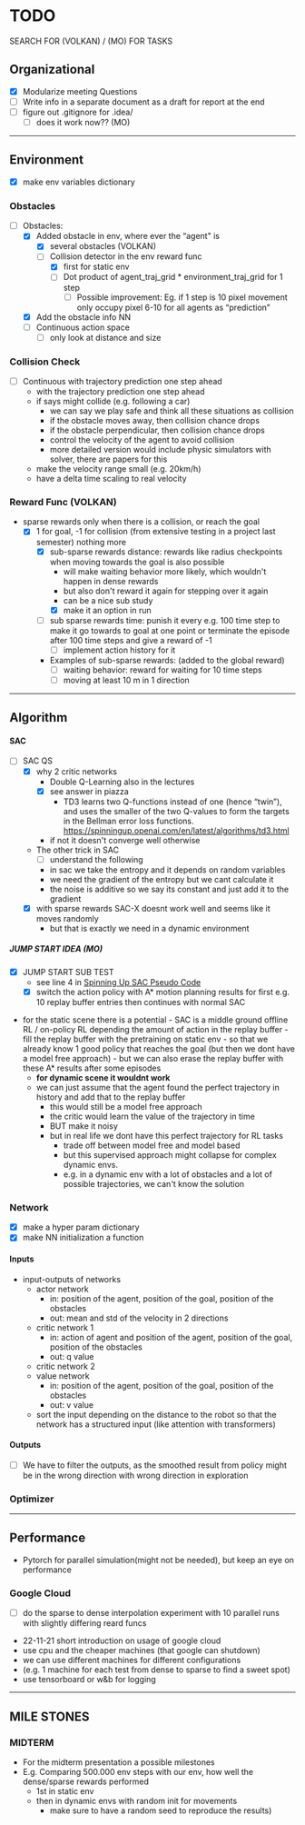 # TODO
SEARCH FOR (VOLKAN) / (MO) FOR TASKS

## Organizational
- [X] Modularize meeting Questions
- [ ] Write info in a separate document as a draft for report at the end 
- [ ] figure out .gitignore for .idea/
  - [ ] does it work now?? (MO)

---

## Environment
- [X] make env variables dictionary
### Obstacles
- [ ] Obstacles:
  - [X] Added obstacle in env, where ever the “agent" is
      - [X] several obstacles (VOLKAN)
    - [ ] Collision detector in the env reward func
      - [X] first for static env
      - [ ] Dot product of agent_traj_grid * environment_traj_grid for 1 step
        - [ ] Possible improvement: Eg. if 1 step is 10 pixel movement only occupy pixel 6-10 for all agents as “prediction”
  - [X] Add the obstacle info NN	
  - [ ] Continuous action space
    - [ ] only look at distance and size	
### Collision Check
- [ ] Continuous with trajectory prediction one step ahead
  - with the trajectory prediction one step ahead
  - if says might collide (e.g. following a car)
    - we can say we play safe and think all these situations as collision
    - if the obstacle moves away, then collision chance drops
    - if the obstacle perpendicular, then collision chance drops
    - control the velocity of the agent to avoid collision
    - more detailed version would include physic simulators with solver, there are papers for this
  - make the velocity range small (e.g. 20km/h)
  - have a delta time scaling to real velocity 
### Reward Func (VOLKAN)
- sparse rewards only when there is a collision, or reach the goal
  - [X] 1 for goal, -1 for collision (from extensive testing in a project last semester) nothing more
    - [X] sub-sparse rewards distance: rewards like radius checkpoints when moving towards the goal is also possible
      - will make waiting behavior more likely, which wouldn't happen in dense rewards
      - but also don't reward it again for stepping over it again
      - can be a nice sub study
      - [X] make it an option in run
    - [ ] sub sparse rewards time: punish it every e.g. 100 time step to make it go towards to goal at one point
          or terminate the episode after 100 time steps and give a reward of -1 
      - [ ] implement action history for it
    - Examples of sub-sparse rewards: (added to the global reward) 
      - [ ] waiting behavior: reward for waiting for 10 time steps
      - [ ] moving at least 10 m in 1 direction 

---

## Algorithm
#### SAC
- [ ] SAC QS
  - [X] why 2 critic networks
    - Double Q-Learning also in the lectures 
    - [X] see answer in piazza
      - TD3 learns two Q-functions instead of one (hence “twin”), and uses the smaller of the two Q-values to form the targets in the Bellman error loss             functions. https://spinningup.openai.com/en/latest/algorithms/td3.html 
    - if not it doesn't converge well otherwise
  - The other trick in SAC
    - [ ] understand the following
    - in sac we take the entropy and it depends on random variables
    - we need the gradient of the entropy but we cant calculate it
    - the noise is additive so we say its constant and just add it to the gradient
  - [X] with sparse rewards SAC-X doesnt work well and seems like it moves randomly
    - but that is exactly we need in a dynamic environment
##### JUMP START IDEA (MO)
  - [X] JUMP START SUB TEST
    - see line 4 in [Spinning Up SAC Pseudo Code](https://spinningup.openai.com/en/latest/algorithms/sac.html?highlight=SAC#pseudocode) 
    - [X] switch the action policy with A* motion planning results for first e.g. 10 replay buffer entries
          then continues with normal SAC
  - for the static scene there is a potential
        - SAC is a middle ground offline RL / on-policy RL depending the amount of action in the replay buffer 
        - fill the replay buffer with the pretraining on static env 
        - so that we already know 1 good policy that reaches the goal (but then we dont have a model free approach)
          - but we can also erase the replay buffer with these A* results after some episodes
      - **for dynamic scene it wouldnt work**
      - we can just assume that the agent found the perfect trajectory in history and add that to the replay buffer
        - this would still be a model free approach
        - the critic would learn the value of the trajectory in time 
        - BUT make it noisy 
        - but in real life we dont have this perfect trajectory for RL tasks
          - trade off between model free and model based
          - but this supervised approach might collapse for complex dynamic envs.
          - e.g. in a dynamic env with a lot of obstacles and a lot of possible trajectories, 
            we can't know the solution
### Network
- [X] make a hyper param dictionary
- [X] make NN initialization a function
#### Inputs
- input-outputs of networks
  - actor network
    - in: position of the agent, position of the goal, position of the obstacles
    - out: mean and std of the velocity in 2 directions
  - critic network 1
    - in: action of agent and position of the agent, position of the goal, position of the obstacles
    - out: q value
  - critic network 2
  - value network
    - in: position of the agent, position of the goal, position of the obstacles
    - out: v value
  - sort the input depending on the distance to the robot 
    so that the network has a structured input (like attention with transformers)
#### Outputs
- [ ] We have to filter the outputs, as the smoothed result from policy might be in the wrong direction with wrong direction in exploration
### Optimizer
---

## Performance
- Pytorch for parallel simulation(might not be needed), but keep an eye on performance
### Google Cloud
- [ ] do the sparse to dense interpolation experiment with 10 parallel runs with slightly differing reard funcs
- 22-11-21 short introduction on usage of google cloud
- use cpu and the cheaper machines (that google can shutdown)
- we can use different machines for different configurations 
- (e.g. 1 machine for each test from dense to sparse to find a sweet spot)
- use tensorboard or w&b for logging

---

## MILE STONES
### MIDTERM
- For the midterm presentation a possible milestones
- E.g. Comparing 500.000 env steps with our env, how well the dense/sparse rewards performed
    - 1st in static env
    - then in dynamic envs with random init for movements 
      - make sure to have a random seed to reproduce the results)



